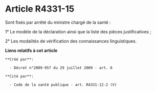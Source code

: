 # Article R4331-15

Sont fixés par arrêté du ministre chargé de la santé :

1° Le modèle de la déclaration ainsi que la liste des pièces justificatives ;

2° Les modalités de vérification des connaissances linguistiques.

**Liens relatifs à cet article**

	**Créé par**:

	  - Décret n°2009-957 du 29 juillet 2009 - art. 6

	**Cité par**:

	  - Code de la santé publique - art. R4331-12-2 (V)
